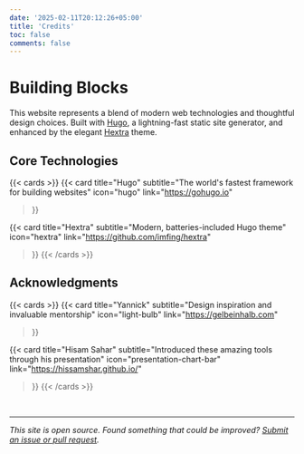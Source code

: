```yaml
---
date: '2025-02-11T20:12:26+05:00'
title: 'Credits'
toc: false
comments: false
---
```


# Building Blocks

This website represents a blend of modern web technologies and thoughtful design choices. Built with [Hugo](https://gohugo.io), a lightning-fast static site generator, and enhanced by the elegant [Hextra](https://github.com/imfing/hextra) theme.

## Core Technologies

{{< cards >}}
  {{< card
    title="Hugo"
    subtitle="The world's fastest framework for building websites"
    icon="hugo"
    link="https://gohugo.io"
  >}}
  
  {{< card
    title="Hextra"
    subtitle="Modern, batteries-included Hugo theme"
    icon="hextra"
    link="https://github.com/imfing/hextra"
  >}}
{{< /cards >}}

## Acknowledgments

{{< cards >}}
  {{< card
    title="Yannick"
    subtitle="Design inspiration and invaluable mentorship"
    icon="light-bulb"
    link="https://gelbeinhalb.com"
  >}}
  
  {{< card
    title="Hisam Sahar"
    subtitle="Introduced these amazing tools through his presentation"
    icon="presentation-chart-bar"
    link="https://hissamshar.github.io/"
  >}}
{{< /cards >}}

<br>

---

*This site is open source. Found something that could be improved? [Submit an issue or pull request](https://github.com/TrainedPro/trainedpro.github.io).*